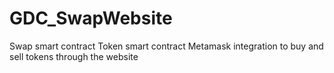 # GDC_SwapWebsite

Swap smart contract
Token smart contract
Metamask integration to buy and sell tokens through the website
